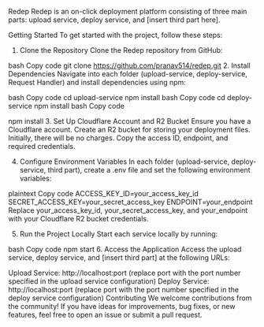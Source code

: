 Redep
Redep is an on-click deployment platform consisting of three main parts: upload service, deploy service, and [insert third part here].

Getting Started
To get started with the project, follow these steps:

1. Clone the Repository
Clone the Redep repository from GitHub:

bash
Copy code
git clone https://github.com/pranav514/redep.git
2. Install Dependencies
Navigate into each folder (upload-service, deploy-service, Request Handler) and install dependencies using npm:

bash
Copy code
cd upload-service
npm install
bash
Copy code
cd deploy-service
npm install
bash
Copy code

npm install
3. Set Up Cloudflare Account and R2 Bucket
Ensure you have a Cloudflare account. Create an R2 bucket for storing your deployment files. Initially, there will be no charges. Copy the access ID, endpoint, and required credentials.

4. Configure Environment Variables
In each folder (upload-service, deploy-service, third part), create a .env file and set the following environment variables:

plaintext
Copy code
ACCESS_KEY_ID=your_access_key_id
SECRET_ACCESS_KEY=your_secret_access_key
ENDPOINT=your_endpoint
Replace your_access_key_id, your_secret_access_key, and your_endpoint with your Cloudflare R2 bucket credentials.

5. Run the Project Locally
Start each service locally by running:

bash
Copy code
npm start
6. Access the Application
Access the upload service, deploy service, and [insert third part] at the following URLs:

Upload Service: http://localhost:port (replace port with the port number specified in the upload service configuration)
Deploy Service: http://localhost:port (replace port with the port number specified in the deploy service configuration)
Contributing
We welcome contributions from the community! If you have ideas for improvements, bug fixes, or new features, feel free to open an issue or submit a pull request.

